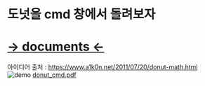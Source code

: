 # 도넛을 cmd 창에서 돌려보자

# [  -> documents <-  ](https://github.com/ysh4296/donut_cmd/blob/main/donut_cmd.pdf)

아이디어 출처 : https://www.a1k0n.net/2011/07/20/donut-math.html  
![demo](https://user-images.githubusercontent.com/29995264/123263434-eb243880-d533-11eb-906e-aa1d10d58c4d.gif)
[donut_cmd.pdf](https://github.com/ysh4296/donut_cmd/files/9172844/donut_cmd.pdf)
